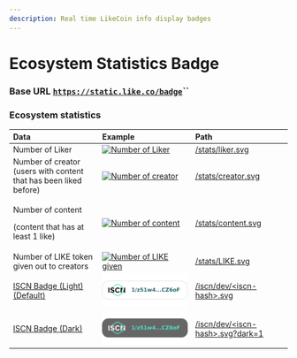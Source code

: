 ```yaml
---
description: Real time LikeCoin info display badges
---
```


# Ecosystem Statistics Badge

### Base URL [`https://static.like.co/badge`](https://static.like.co/badge)\`\`

### Ecosystem statistics

<table>
  <thead>
    <tr>
      <th style="text-align:left">Data</th>
      <th style="text-align:left">Example</th>
      <th style="text-align:left">Path</th>
    </tr>
  </thead>
  <tbody>
    <tr>
      <td style="text-align:left">Number of Liker</td>
      <td style="text-align:left"><a href="https://like.co/"><img src="https://static.like.co/badge/stats/liker.svg" alt="Number of Liker"/></a> 
      </td>
      <td style="text-align:left"><a href="https://static.like.co/badge/stats/liker.svg">/stats/liker.svg</a>
      </td>
    </tr>
    <tr>
      <td style="text-align:left">Number of creator
        <br />(users with content that has been liked before)</td>
      <td style="text-align:left"><a href="https://like.co/"><img src="https://static.like.co/badge/stats/creator.svg" alt="Number of creator"/></a> 
      </td>
      <td style="text-align:left"><a href="https://static.like.co/badge/stats/creator.svg">/stats/creator.svg</a>
      </td>
    </tr>
    <tr>
      <td style="text-align:left">
        <p>Number of content</p>
        <p>(content that has at least 1 like)</p>
      </td>
      <td style="text-align:left"><a href="https://like.co/"><img src="https://static.like.co/badge/stats/content.svg" alt="Number of content"/></a>
      </td>
      <td style="text-align:left"><a href="https://static.like.co/badge/stats/content.svg">/stats/content.svg</a>
      </td>
    </tr>
    <tr>
      <td style="text-align:left">Number of LIKE token given out to creators</td>
      <td style="text-align:left"><a href="https://like.co/"><img src="https://static.like.co/badge/stats/LIKE.svg" alt="Number of LIKE given"/></a>
      </td>
      <td style="text-align:left"><a href="https://static.like.co/badge/stats/LIKE.svg">/stats/LIKE.svg</a>
      </td>
    </tr>
    <tr>
      <td style="text-align:left"><a href="international-standard-content-number-iscn/iscn-badge.md">ISCN Badge (Light) (Default)</a>
      </td>
      <td style="text-align:left">
        <img src="../.gitbook/assets/light-badge (1).svg" alt/>
      </td>
      <td style="text-align:left"><a href="international-standard-content-number-iscn/iscn-badge.md">/iscn/dev/&lt;iscn-hash&gt;.svg</a>
      </td>
    </tr>
    <tr>
      <td style="text-align:left"><a href="international-standard-content-number-iscn/iscn-badge.md">ISCN Badge (Dark)</a>
      </td>
      <td style="text-align:left">
        <img src="../.gitbook/assets/dark-badge.svg" alt/>
      </td>
      <td style="text-align:left"><a href="international-standard-content-number-iscn/iscn-badge.md">/iscn/dev/&lt;iscn-hash&gt;.svg?dark=1</a>
      </td>
    </tr>
  </tbody>
</table>



